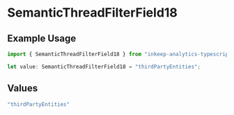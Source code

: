 # SemanticThreadFilterField18

## Example Usage

```typescript
import { SemanticThreadFilterField18 } from "inkeep-analytics-typescript/models/components";

let value: SemanticThreadFilterField18 = "thirdPartyEntities";
```

## Values

```typescript
"thirdPartyEntities"
```
